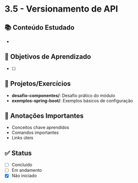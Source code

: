 # 3.5 - Versionamento de API

## 📚 Conteúdo Estudado
- 

## 🎯 Objetivos de Aprendizado
- [ ] 

## 🔧 Projetos/Exercícios
- **desafio-componentes/**: Desafio prático do módulo
- **exemplos-spring-boot/**: Exemplos básicos de configuração

## 📝 Anotações Importantes
- Conceitos chave aprendidos
- Comandos importantes
- Links úteis

## ✅ Status
- [ ] Concluído
- [ ] Em andamento
- [x] Não iniciado
